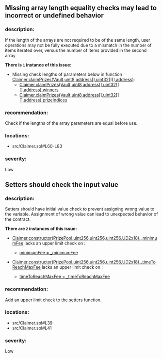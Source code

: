 ## Missing array length equality checks may lead to incorrect or undefined behavior

### description:

If the length of the arrays are not required to be of the same length, user operations may not be fully executed due to a mismatch in the number of items iterated over, versus the number of items provided in the second array

**There is `1` instance of this issue:**

- Missing check lengths of parameters below in function [Claimer.claimPrizes(Vault,uint8,address[],uint32[][],address)](src/Claimer.sol#L60-L83):
  - [Claimer.claimPrizes(Vault,uint8,address[],uint32[][],address).winners](src/Claimer.sol#L63)
  - [Claimer.claimPrizes(Vault,uint8,address[],uint32[][],address).prizeIndices](src/Claimer.sol#L64)

### recommendation:

Check if the lengths of the array parameters are equal before use.

### locations:

- src/Claimer.sol#L60-L83

### severity:

Low


## Setters should check the input value

### description:

Setters should have initial value check to prevent assigning wrong value to the variable.
Assignment of wrong value can lead to unexpected behavior of the contract.

**There are `2` instances of this issue:**

- [Claimer.constructor(PrizePool,uint256,uint256,uint256,UD2x18).\_minimumFee](src/Claimer.sol#L39) lacks an upper limit check on :

  - [minimumFee = \_minimumFee](src/Claimer.sol#L49)

- [Claimer.constructor(PrizePool,uint256,uint256,uint256,UD2x18).\_timeToReachMaxFee](src/Claimer.sol#L41) lacks an upper limit check on :
  - [timeToReachMaxFee = \_timeToReachMaxFee](src/Claimer.sol#L50)

### recommendation:

Add an upper limit check to the setters function.

### locations:

- src/Claimer.sol#L39
- src/Claimer.sol#L41

### severity:

Low

